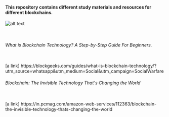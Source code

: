 #### This repository contains different study materials and resources for different blockchains. 



![alt text](https://miro.medium.com/max/10000/1*CTJFM8P74PlveahGSm5IJA.jpeg)

<br>

###### What is Blockchain Technology? A Step-by-Step Guide For Beginners.

<br>
[a link] https://blockgeeks.com/guides/what-is-blockchain-technology/?utm_source=whatsapp&utm_medium=Social&utm_campaign=SocialWarfare

###### Blockchain: The Invisible Technology That's Changing the World

<br>
[a link] https://in.pcmag.com/amazon-web-services/112363/blockchain-the-invisible-technology-thats-changing-the-world
